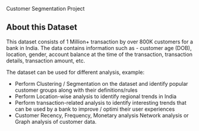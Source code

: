 Customer Segmentation Project

## About this Dataset
This dataset consists of 1 Million+ transaction by over 800K customers for a bank in India. The data contains information such as - customer age (DOB), location, gender, account balance at the time of the transaction, transaction details, transaction amount, etc.

The dataset can be used for different analysis, example:
- Perform Clustering / Segmentation on the dataset and identify popular customer groups along with their definitions/rules
- Perform Location-wise analysis to identify regional trends in India
- Perform transaction-related analysis to identify interesting trends that can be used by a bank to improve / optimi their user experiences
- Customer Recency, Frequency, Monetary analysis
Network analysis or Graph analysis of customer data.